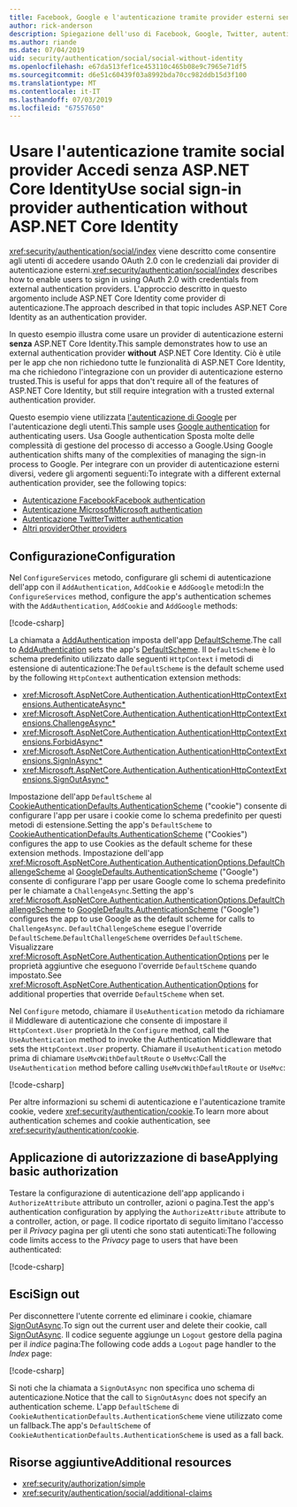 ```yaml
---
title: Facebook, Google e l'autenticazione tramite provider esterni senza ASP.NET Core Identity
author: rick-anderson
description: Spiegazione dell'uso di Facebook, Google, Twitter, autenticazione utente dell'account e così via senza ASP.NET Core Identity.
ms.author: riande
ms.date: 07/04/2019
uid: security/authentication/social/social-without-identity
ms.openlocfilehash: e67da513fef1ce453110c465b08e9c7965e71df5
ms.sourcegitcommit: d6e51c60439f03a8992bda70cc982ddb15d3f100
ms.translationtype: MT
ms.contentlocale: it-IT
ms.lasthandoff: 07/03/2019
ms.locfileid: "67557650"
---
```

# <a name="use-social-sign-in-provider-authentication-without-aspnet-core-identity"></a><span data-ttu-id="10c6d-103">Usare l'autenticazione tramite social provider Accedi senza ASP.NET Core Identity</span><span class="sxs-lookup"><span data-stu-id="10c6d-103">Use social sign-in provider authentication without ASP.NET Core Identity</span></span>

<span data-ttu-id="10c6d-104"><xref:security/authentication/social/index> viene descritto come consentire agli utenti di accedere usando OAuth 2.0 con le credenziali dai provider di autenticazione esterni.</span><span class="sxs-lookup"><span data-stu-id="10c6d-104"><xref:security/authentication/social/index> describes how to enable users to sign in using OAuth 2.0 with credentials from external authentication providers.</span></span> <span data-ttu-id="10c6d-105">L'approccio descritto in questo argomento include ASP.NET Core Identity come provider di autenticazione.</span><span class="sxs-lookup"><span data-stu-id="10c6d-105">The approach described in that topic includes ASP.NET Core Identity as an authentication provider.</span></span>

<span data-ttu-id="10c6d-106">In questo esempio illustra come usare un provider di autenticazione esterni **senza** ASP.NET Core Identity.</span><span class="sxs-lookup"><span data-stu-id="10c6d-106">This sample demonstrates how to use an external authentication provider **without** ASP.NET Core Identity.</span></span> <span data-ttu-id="10c6d-107">Ciò è utile per le app che non richiedono tutte le funzionalità di ASP.NET Core Identity, ma che richiedono l'integrazione con un provider di autenticazione esterno trusted.</span><span class="sxs-lookup"><span data-stu-id="10c6d-107">This is useful for apps that don't require all of the features of ASP.NET Core Identity, but still require integration with a trusted external authentication provider.</span></span>

<span data-ttu-id="10c6d-108">Questo esempio viene utilizzata [l'autenticazione di Google](xref:security/authentication/google-logins) per l'autenticazione degli utenti.</span><span class="sxs-lookup"><span data-stu-id="10c6d-108">This sample uses [Google authentication](xref:security/authentication/google-logins) for authenticating users.</span></span> <span data-ttu-id="10c6d-109">Usa Google authentication Sposta molte delle complessità di gestione del processo di accesso a Google.</span><span class="sxs-lookup"><span data-stu-id="10c6d-109">Using Google authentication shifts many of the complexities of managing the sign-in process to Google.</span></span> <span data-ttu-id="10c6d-110">Per integrare con un provider di autenticazione esterni diversi, vedere gli argomenti seguenti:</span><span class="sxs-lookup"><span data-stu-id="10c6d-110">To integrate with a different external authentication provider, see the following topics:</span></span>

* [<span data-ttu-id="10c6d-111">Autenticazione Facebook</span><span class="sxs-lookup"><span data-stu-id="10c6d-111">Facebook authentication</span></span>](xref:security/authentication/facebook-logins)
* [<span data-ttu-id="10c6d-112">Autenticazione Microsoft</span><span class="sxs-lookup"><span data-stu-id="10c6d-112">Microsoft authentication</span></span>](xref:security/authentication/microsoft-logins)
* [<span data-ttu-id="10c6d-113">Autenticazione Twitter</span><span class="sxs-lookup"><span data-stu-id="10c6d-113">Twitter authentication</span></span>](xref:security/authentication/twitter-logins)
* [<span data-ttu-id="10c6d-114">Altri provider</span><span class="sxs-lookup"><span data-stu-id="10c6d-114">Other providers</span></span>](xref:security/authentication/otherlogins)

## <a name="configuration"></a><span data-ttu-id="10c6d-115">Configurazione</span><span class="sxs-lookup"><span data-stu-id="10c6d-115">Configuration</span></span>

<span data-ttu-id="10c6d-116">Nel `ConfigureServices` metodo, configurare gli schemi di autenticazione dell'app con il `AddAuthentication`, `AddCookie` e `AddGoogle` metodi:</span><span class="sxs-lookup"><span data-stu-id="10c6d-116">In the `ConfigureServices` method, configure the app's authentication schemes with the `AddAuthentication`, `AddCookie` and `AddGoogle` methods:</span></span>

[!code-csharp[](social-without-identity/sample/Startup.cs?name=snippet1)]

<span data-ttu-id="10c6d-117">La chiamata a [AddAuthentication](/dotnet/api/microsoft.extensions.dependencyinjection.authenticationservicecollectionextensions.addauthentication#Microsoft_Extensions_DependencyInjection_AuthenticationServiceCollectionExtensions_AddAuthentication_Microsoft_Extensions_DependencyInjection_IServiceCollection_System_Action_Microsoft_AspNetCore_Authentication_AuthenticationOptions__) imposta dell'app [DefaultScheme](xref:Microsoft.AspNetCore.Authentication.AuthenticationOptions.DefaultScheme).</span><span class="sxs-lookup"><span data-stu-id="10c6d-117">The call to [AddAuthentication](/dotnet/api/microsoft.extensions.dependencyinjection.authenticationservicecollectionextensions.addauthentication#Microsoft_Extensions_DependencyInjection_AuthenticationServiceCollectionExtensions_AddAuthentication_Microsoft_Extensions_DependencyInjection_IServiceCollection_System_Action_Microsoft_AspNetCore_Authentication_AuthenticationOptions__) sets the app's [DefaultScheme](xref:Microsoft.AspNetCore.Authentication.AuthenticationOptions.DefaultScheme).</span></span> <span data-ttu-id="10c6d-118">Il `DefaultScheme` è lo schema predefinito utilizzato dalle seguenti `HttpContext` i metodi di estensione di autenticazione:</span><span class="sxs-lookup"><span data-stu-id="10c6d-118">The `DefaultScheme` is the default scheme used by the following `HttpContext` authentication extension methods:</span></span>

* <xref:Microsoft.AspNetCore.Authentication.AuthenticationHttpContextExtensions.AuthenticateAsync*>
* <xref:Microsoft.AspNetCore.Authentication.AuthenticationHttpContextExtensions.ChallengeAsync*>
* <xref:Microsoft.AspNetCore.Authentication.AuthenticationHttpContextExtensions.ForbidAsync*>
* <xref:Microsoft.AspNetCore.Authentication.AuthenticationHttpContextExtensions.SignInAsync*>
* <xref:Microsoft.AspNetCore.Authentication.AuthenticationHttpContextExtensions.SignOutAsync*>

<span data-ttu-id="10c6d-119">Impostazione dell'app `DefaultScheme` al [CookieAuthenticationDefaults.AuthenticationScheme](xref:Microsoft.AspNetCore.Authentication.Cookies.CookieAuthenticationDefaults.AuthenticationScheme) ("cookie") consente di configurare l'app per usare i cookie come lo schema predefinito per questi metodi di estensione.</span><span class="sxs-lookup"><span data-stu-id="10c6d-119">Setting the app's `DefaultScheme` to [CookieAuthenticationDefaults.AuthenticationScheme](xref:Microsoft.AspNetCore.Authentication.Cookies.CookieAuthenticationDefaults.AuthenticationScheme) ("Cookies") configures the app to use Cookies as the default scheme for these extension methods.</span></span> <span data-ttu-id="10c6d-120">Impostazione dell'app <xref:Microsoft.AspNetCore.Authentication.AuthenticationOptions.DefaultChallengeScheme> al [GoogleDefaults.AuthenticationScheme](xref:Microsoft.AspNetCore.Authentication.Google.GoogleDefaults.AuthenticationScheme) ("Google") consente di configurare l'app per usare Google come lo schema predefinito per le chiamate a `ChallengeAsync`.</span><span class="sxs-lookup"><span data-stu-id="10c6d-120">Setting the app's <xref:Microsoft.AspNetCore.Authentication.AuthenticationOptions.DefaultChallengeScheme> to [GoogleDefaults.AuthenticationScheme](xref:Microsoft.AspNetCore.Authentication.Google.GoogleDefaults.AuthenticationScheme) ("Google") configures the app to use Google as the default scheme for calls to `ChallengeAsync`.</span></span> <span data-ttu-id="10c6d-121">`DefaultChallengeScheme` esegue l'override `DefaultScheme`.</span><span class="sxs-lookup"><span data-stu-id="10c6d-121">`DefaultChallengeScheme` overrides `DefaultScheme`.</span></span> <span data-ttu-id="10c6d-122">Visualizzare <xref:Microsoft.AspNetCore.Authentication.AuthenticationOptions> per le proprietà aggiuntive che eseguono l'override `DefaultScheme` quando impostato.</span><span class="sxs-lookup"><span data-stu-id="10c6d-122">See <xref:Microsoft.AspNetCore.Authentication.AuthenticationOptions> for additional properties that override `DefaultScheme` when set.</span></span>

<span data-ttu-id="10c6d-123">Nel `Configure` metodo, chiamare il `UseAuthentication` metodo da richiamare il Middleware di autenticazione che consente di impostare il `HttpContext.User` proprietà.</span><span class="sxs-lookup"><span data-stu-id="10c6d-123">In the `Configure` method, call the `UseAuthentication` method to invoke the Authentication Middleware that sets the `HttpContext.User` property.</span></span> <span data-ttu-id="10c6d-124">Chiamare il `UseAuthentication` metodo prima di chiamare `UseMvcWithDefaultRoute` o `UseMvc`:</span><span class="sxs-lookup"><span data-stu-id="10c6d-124">Call the `UseAuthentication` method before calling `UseMvcWithDefaultRoute` or `UseMvc`:</span></span>

[!code-csharp[](social-without-identity/sample/Startup.cs?name=snippet2)]

<span data-ttu-id="10c6d-125">Per altre informazioni su schemi di autenticazione e l'autenticazione tramite cookie, vedere <xref:security/authentication/cookie>.</span><span class="sxs-lookup"><span data-stu-id="10c6d-125">To learn more about authentication schemes and cookie authentication, see <xref:security/authentication/cookie>.</span></span>

## <a name="applying-basic-authorization"></a><span data-ttu-id="10c6d-126">Applicazione di autorizzazione di base</span><span class="sxs-lookup"><span data-stu-id="10c6d-126">Applying basic authorization</span></span>

<span data-ttu-id="10c6d-127">Testare la configurazione di autenticazione dell'app applicando i `AuthorizeAttribute` attributo un controller, azioni o pagina.</span><span class="sxs-lookup"><span data-stu-id="10c6d-127">Test the app's authentication configuration by applying the `AuthorizeAttribute` attribute to a controller, action, or page.</span></span> <span data-ttu-id="10c6d-128">Il codice riportato di seguito limitano l'accesso per il *Privacy* pagina per gli utenti che sono stati autenticati:</span><span class="sxs-lookup"><span data-stu-id="10c6d-128">The following code limits access to the *Privacy* page to users that have been authenticated:</span></span>

[!code-csharp[](social-without-identity/sample/Pages/Privacy.cshtml.cs?name=snippet&highlight=1)]

## <a name="sign-out"></a><span data-ttu-id="10c6d-129">Esci</span><span class="sxs-lookup"><span data-stu-id="10c6d-129">Sign out</span></span>

<span data-ttu-id="10c6d-130">Per disconnettere l'utente corrente ed eliminare i cookie, chiamare [SignOutAsync](/dotnet/api/microsoft.aspnetcore.authentication.authenticationhttpcontextextensions.signoutasync?view=aspnetcore-2.0).</span><span class="sxs-lookup"><span data-stu-id="10c6d-130">To sign out the current user and delete their cookie, call [SignOutAsync](/dotnet/api/microsoft.aspnetcore.authentication.authenticationhttpcontextextensions.signoutasync?view=aspnetcore-2.0).</span></span> <span data-ttu-id="10c6d-131">Il codice seguente aggiunge un `Logout` gestore della pagina per il *indice* pagina:</span><span class="sxs-lookup"><span data-stu-id="10c6d-131">The following code adds a `Logout` page handler to the *Index* page:</span></span>

[!code-csharp[](social-without-identity/sample/Pages/Index.cshtml.cs?name=snippet&highlight=7-11)]

<span data-ttu-id="10c6d-132">Si noti che la chiamata a `SignOutAsync` non specifica uno schema di autenticazione.</span><span class="sxs-lookup"><span data-stu-id="10c6d-132">Notice that the call to `SignOutAsync` does not specify an authentication scheme.</span></span> <span data-ttu-id="10c6d-133">L'app `DefaultScheme` di `CookieAuthenticationDefaults.AuthenticationScheme` viene utilizzato come un fallback.</span><span class="sxs-lookup"><span data-stu-id="10c6d-133">The app's `DefaultScheme` of `CookieAuthenticationDefaults.AuthenticationScheme` is used as a fall back.</span></span>

## <a name="additional-resources"></a><span data-ttu-id="10c6d-134">Risorse aggiuntive</span><span class="sxs-lookup"><span data-stu-id="10c6d-134">Additional resources</span></span>

* <xref:security/authorization/simple>
* <xref:security/authentication/social/additional-claims>
